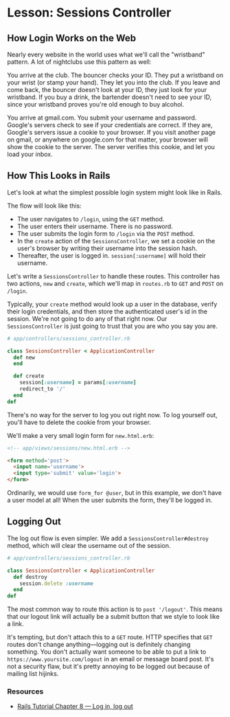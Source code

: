# Lesson: Sessions Controller

## How Login Works on the Web

Nearly every website in the world uses what we'll call the "wristband" pattern. A lot of nightclubs use this pattern as well:

You arrive at the club. The bouncer checks your ID. They put a wristband on your wrist (or stamp your hand). They let you into the club. If you leave and come back, the bouncer doesn't look at your ID, they just look for your wristband. If you buy a drink, the bartender doesn't need to see your ID, since your wristband proves you're old enough to buy alcohol.

You arrive at gmail.com. You submit your username and password. Google's servers check to see if your credentials are correct. If they are, Google's servers issue a cookie to your browser. If you visit another page on gmail, or anywhere on google.com for that matter, your browser will show the cookie to the server. The server verifies this cookie, and let you load your inbox.

## How This Looks in Rails

Let's look at what the simplest possible login system might look like in Rails.

The flow will look like this:

- The user navigates to `/login`, using the `GET` method.
- The user enters their username. There is no password.
- The user submits the login form to `/login` via the `POST` method.
- In the `create` action of the `SessionsController`, we set a cookie on the user's browser by writing their username into the session hash.
- Thereafter, the user is logged in. `session[:username]` will hold their username.

Let's write a `SessionsController` to handle these routes. This controller has two actions, `new` and `create`, which we'll map in `routes.rb` to `GET` and `POST` on `/login`.

Typically, your `create` method would look up a user in the database, verify their login credentials, and then store the authenticated user's id in the session. We're not going to do any of that right now. Our `SessionsController` is just going to trust that you are who you say you are.

```ruby
# app/controllers/sessions_controller.rb

class SessionsController < ApplicationController
  def new
  end

  def create
    session[:username] = params[:username]
    redirect_to '/'
  end
def
```

There's no way for the server to log you out right now. To log yourself out, you'll have to delete the cookie from your browser.

We'll make a very small login form for `new.html.erb`:

```html
<!-- app/views/sessions/new.html.erb -->

<form method='post'>
  <input name='username'>
  <input type='submit' value='login'>
</form>
```

Ordinarily, we would use `form_for @user`, but in this example, we don't have a user model at all! When the user submits the form, they'll be logged in.

## Logging Out

The log out flow is even simpler. We add a `SessionsController#destroy` method, which will clear the username out of the session.

```ruby
# app/controllers/sessions_controller.rb

class SessionsController < ApplicationController
  def destroy
    session.delete :username
  end
def
```

The most common way to route this action is to `post '/logout'`. This means that our logout link will actually be a submit button that we style to look like a link.

It's tempting, but don't attach this to a `GET` route. HTTP specifies that `GET` routes don't change anything—logging out is definitely changing something. You don't actually want someone to be able to put a link to `https://www.yoursite.com/logout` in an email or message board post. It's not a security flaw, but it's pretty annoying to be logged out because of mailing list hijinks.

### Resources

- [Rails Tutorial Chapter 8 — Log in, log out](https://www.railstutorial.org/book/basic_login)